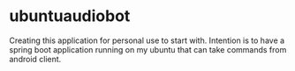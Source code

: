 # ubuntuaudiobot
Creating this application for personal use to start with. Intention is to have a spring boot application running on my ubuntu that can take commands from android client.
